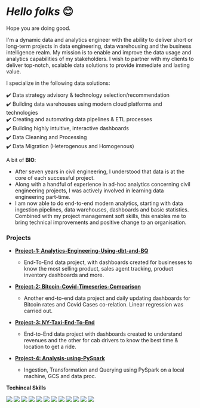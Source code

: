 # ***Hello folks*** 😊
Hope you are doing good.

I'm a dynamic data and analytics engineer with the ability to deliver short or long-term projects in data engineering, data warehousing and the business intelligence realm. My mission is to enable and improve the data usage and analytics capabilities of my stakeholders. I wish to partner with my clients to deliver top-notch, scalable data solutions to provide immediate and lasting value.


I specialize in the following data solutions:

✔️ Data strategy advisory & technology selection/recommendation  
✔️ Building data warehouses using modern cloud platforms and technologies  
✔️ Creating and automating data pipelines & ETL processes  
✔️ Building highly intuitive, interactive dashboards  
✔️ Data Cleaning and Processing  
✔️ Data Migration (Heterogenous and Homogenous)

A bit of **BIO**:

-   After seven years in civil engineering, I understood that data is at the core of each successful project.
-   Along with a handful of experience in ad-hoc analytics concerning civil engineering projects, I was actively involved in learning data engineering part-time.
-   I am now able to do end-to-end modern analytics, starting with data ingestion pipelines, data warehouses, dashboards and basic statistics. Combined with my project management soft skills, this enables me to bring technical improvements and positive change to an organisation.




### **Projects** 

+ [**Project-1: Analytics-Engineering-Using-dbt-and-BQ**](https://github.com/AmanGuptAnalytics/Project-One-Analytics-Engineering-Using-dbt-and-BQ)
  + End-To-End data project, with dashboards created for businesses to know the most selling product, sales agent tracking, product inventory dashboards and more.

+   [**Project-2: Bitcoin-Covid-Timeseries-Comparison**](https://github.com/AmanGuptAnalytics/Project-Two-Bitcoin-Covid-Timeseries-Comparison)
    +   Another end-to-end data project and daily updating dashboards for Bitcoin rates and Covid Cases co-relation. Linear regression was carried out.
    

+   [**Project-3: NY-Taxi-End-To-End**](https://github.com/AmanGuptAnalytics/Project-Three-NY-Taxi-End-To-End)
    +   End-to-End data project with dashboards created to understand revenues and the other for cab drivers to know the best time & location to get a ride.

+   [**Project-4: Analysis-using-PySpark**](https://github.com/AmanGuptAnalytics/Project-Four-Analysis-using-PySpark/blob/main/README.md)
    +   Ingestion, Transformation and Querying using PySpark on a local machine, GCS and data proc. 


**Techincal Skills** 

<p> 
<img src="https://img.shields.io/badge/Python-3776AB?style=for-the-badge&logo=python&logoColor=white" /> <img src="https://img.shields.io/badge/MySQL-00000F?style=for-the-badge&logo=mysql&logoColor=white" /> <img src="https://img.shields.io/badge/PostgreSQL-316192?style=for-the-badge&logo=postgresql&logoColor=white" /> <img src="https://img.shields.io/badge/SQLite-07405E?style=for-the-badge&logo=sqlite&logoColor=white" /> <img src="https://img.shields.io/badge/Tableau-FFFFFF?style=for-the-badge&logo=tableau&logoColor=blue" />   <img src="https://img.shields.io/badge/Power Bi-FFFFFF?style=for-the-badge&logo=powerbi&logoColor=black" />  <img src="https://img.shields.io/badge/data studio-4285F4?style=for-the-badge&logo=google&logoColor=black" /> <img src="https://img.shields.io/badge/metabase-ADD8E6?style=for-the-badge&logo=metabase&logoColor=blue" />
<img src="https://img.shields.io/badge/Google Cloud-4885ed?style=for-the-badge&logo=googlecloud&logoColor=white" />  <img src="https://img.shields.io/badge/amazon aws-FF9900?style=for-the-badge&logo=amazonaws&logoColor=blue" /> <img src="https://img.shields.io/badge/airflow-000000?style=for-the-badge&logo=apacheairflow&logoColor=white" /> <img src="https://img.shields.io/badge/dbt-FFFFFF?style=for-the-badge&logo=dbt&logoColor=orange" /> 
</p> 

